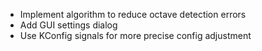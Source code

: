 * Implement algorithm to reduce octave detection errors
* Add GUI settings dialog
* Use KConfig signals for more precise config adjustment
